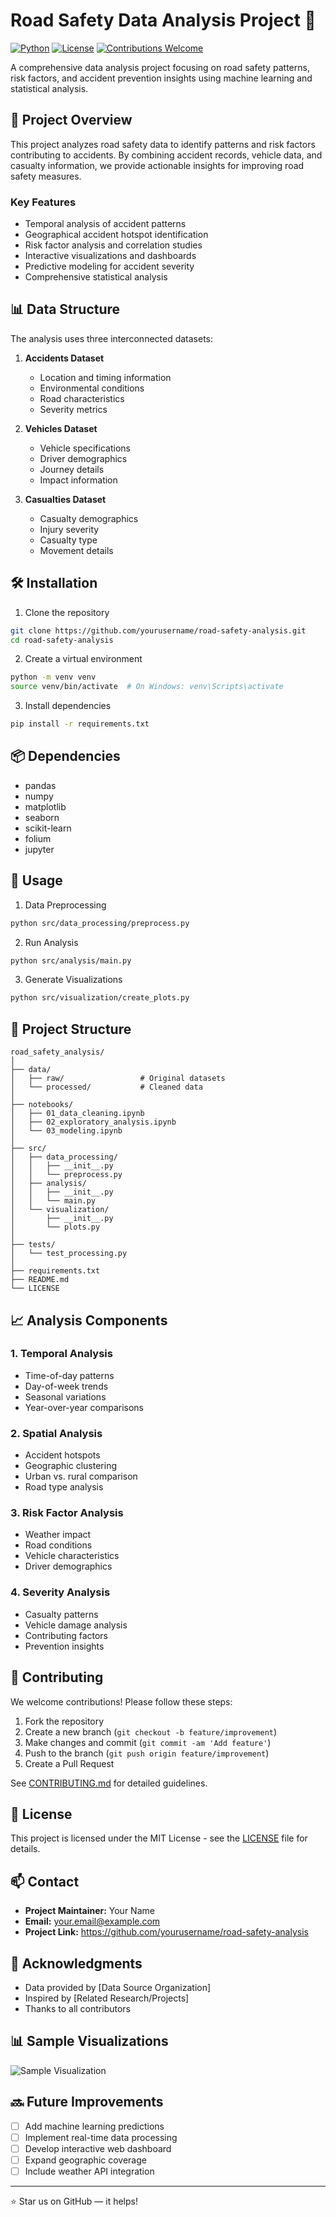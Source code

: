 # Road Safety Data Analysis Project 🚗

[![Python](https://img.shields.io/badge/Python-3.8%2B-blue.svg)](https://www.python.org/downloads/)
[![License](https://img.shields.io/badge/License-MIT-green.svg)](LICENSE)
[![Contributions Welcome](https://img.shields.io/badge/Contributions-Welcome-brightgreen.svg)](CONTRIBUTING.md)

A comprehensive data analysis project focusing on road safety patterns, risk factors, and accident prevention insights using machine learning and statistical analysis.

## 🎯 Project Overview

This project analyzes road safety data to identify patterns and risk factors contributing to accidents. By combining accident records, vehicle data, and casualty information, we provide actionable insights for improving road safety measures.

### Key Features

- Temporal analysis of accident patterns
- Geographical accident hotspot identification
- Risk factor analysis and correlation studies
- Interactive visualizations and dashboards
- Predictive modeling for accident severity
- Comprehensive statistical analysis

## 📊 Data Structure

The analysis uses three interconnected datasets:

1. **Accidents Dataset**
   - Location and timing information
   - Environmental conditions
   - Road characteristics
   - Severity metrics

2. **Vehicles Dataset**
   - Vehicle specifications
   - Driver demographics
   - Journey details
   - Impact information

3. **Casualties Dataset**
   - Casualty demographics
   - Injury severity
   - Casualty type
   - Movement details

## 🛠️ Installation

1. Clone the repository
```bash
git clone https://github.com/yourusername/road-safety-analysis.git
cd road-safety-analysis
```

2. Create a virtual environment
```bash
python -m venv venv
source venv/bin/activate  # On Windows: venv\Scripts\activate
```

3. Install dependencies
```bash
pip install -r requirements.txt
```

## 📦 Dependencies

- pandas
- numpy
- matplotlib
- seaborn
- scikit-learn
- folium
- jupyter

## 🚀 Usage

1. Data Preprocessing
```bash
python src/data_processing/preprocess.py
```

2. Run Analysis
```bash
python src/analysis/main.py
```

3. Generate Visualizations
```bash
python src/visualization/create_plots.py
```

## 📁 Project Structure

```
road_safety_analysis/
│
├── data/
│   ├── raw/                 # Original datasets
│   └── processed/           # Cleaned data
│
├── notebooks/
│   ├── 01_data_cleaning.ipynb
│   ├── 02_exploratory_analysis.ipynb
│   └── 03_modeling.ipynb
│
├── src/
│   ├── data_processing/
│   │   ├── __init__.py
│   │   └── preprocess.py
│   ├── analysis/
│   │   ├── __init__.py
│   │   └── main.py
│   └── visualization/
│       ├── __init__.py
│       └── plots.py
│
├── tests/
│   └── test_processing.py
│
├── requirements.txt
├── README.md
└── LICENSE
```

## 📈 Analysis Components

### 1. Temporal Analysis
- Time-of-day patterns
- Day-of-week trends
- Seasonal variations
- Year-over-year comparisons

### 2. Spatial Analysis
- Accident hotspots
- Geographic clustering
- Urban vs. rural comparison
- Road type analysis

### 3. Risk Factor Analysis
- Weather impact
- Road conditions
- Vehicle characteristics
- Driver demographics

### 4. Severity Analysis
- Casualty patterns
- Vehicle damage analysis
- Contributing factors
- Prevention insights

## 🤝 Contributing

We welcome contributions! Please follow these steps:

1. Fork the repository
2. Create a new branch (`git checkout -b feature/improvement`)
3. Make changes and commit (`git commit -am 'Add feature'`)
4. Push to the branch (`git push origin feature/improvement`)
5. Create a Pull Request

See [CONTRIBUTING.md](CONTRIBUTING.md) for detailed guidelines.

## 📝 License

This project is licensed under the MIT License - see the [LICENSE](LICENSE) file for details.

## 📫 Contact

- **Project Maintainer:** Your Name
- **Email:** your.email@example.com
- **Project Link:** https://github.com/yourusername/road-safety-analysis

## 🙏 Acknowledgments

- Data provided by [Data Source Organization]
- Inspired by [Related Research/Projects]
- Thanks to all contributors

## 📊 Sample Visualizations

![Sample Visualization](path/to/sample/visualization.png)

## 🔜 Future Improvements

- [ ] Add machine learning predictions
- [ ] Implement real-time data processing
- [ ] Develop interactive web dashboard
- [ ] Expand geographic coverage
- [ ] Include weather API integration

---
⭐ Star us on GitHub — it helps!
